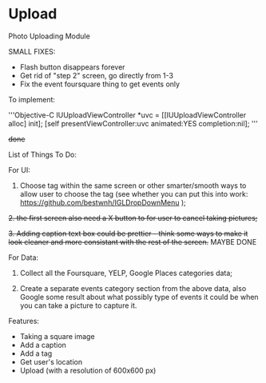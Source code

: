 # Upload
Photo Uploading Module

SMALL FIXES:

- Flash button disappears forever
- Get rid of "step 2" screen, go directly from 1-3
- Fix the event foursquare thing to get events only


To implement:

'''Objective-C
IUUploadViewController *uvc = [[IUUploadViewController alloc] init];
[self presentViewController:uvc animated:YES completion:nil];
'''


~~done~~

List of Things To Do:

For UI:

1. Choose tag within the same screen or other smarter/smooth ways to allow user to choose the tag (see whether you can put this into work: https://github.com/bestwnh/IGLDropDownMenu );

~~2. the first screen also need a X button to for user to cancel taking pictures;~~

~~3. Adding caption text box could be prettier - think some ways to make it look cleaner and more consistant with the rest of the screen.~~ MAYBE DONE

For Data:

1. Collect all the Foursquare, YELP, Google Places categories data;

2. Create a separate events category section from the above data, also Google some result about what possibly type of events it could be when you can take a picture to capture it.

Features:
- Taking a square image
- Add a caption
- Add a tag
- Get user's location
- Upload (with a resolution of 600x600 px)

